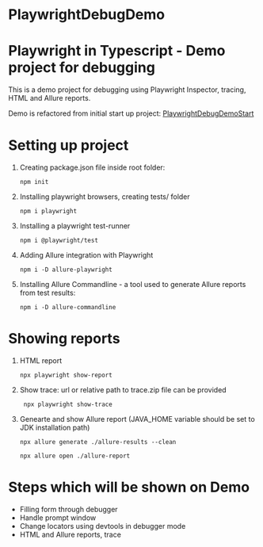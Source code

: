 # PlaywrightDebugDemo
<h1> Playwright in Typescript - Demo project for debugging </h1>
<p>This is a demo project for debugging using Playwright Inspector, tracing, HTML and Allure reports.


Demo is refactored from initial start up project: <a href="https://github.com/arsicl/PlaywrightDebugDemoStart/tree/master">PlaywrightDebugDemoStart</a>
</p>
<h1>Setting up project</h1>
<ol>
<li> Creating package.json file inside root folder:


<code>npm init</code>
</li>

<li>Installing playwright browsers, creating tests/ folder


<code>npm i playwright</code>
 </li>
 
 <li>Installing a playwright test-runner


<code>npm i @playwright/test</code>
 </li>

 <li>Adding Allure integration with Playwright


 <code>npm i -D allure-playwright</code>
 </li>
 
 <li>Installing Allure Commandline - a tool used to generate Allure reports from test results:


<code>npm i -D allure-commandline</code>
</li>
 </ol>




 <h1>Showing reports</h1>
 <ol>
 <li> HTML report


 <code>npx playwright show-report</code>
 </li>

 <li> Show trace: url or relative path to trace.zip file can be provided


 <code> npx playwright show-trace </code>
 </li>

<li> Genearte and show Allure report (JAVA_HOME variable should be set to JDK installation path)


<code>npx allure generate ./allure-results --clean </code>

<code>npx allure open ./allure-report </code>
</li>

 </ol>
 
 <h1>Steps which will be shown on Demo </h1>
<ul>
<li>Filling form through debugger </li>
<li>Handle prompt window</li>
<li> Change locators using devtools in debugger mode</li>
<li> HTML and Allure reports, trace <l/i>
</ul>
 
